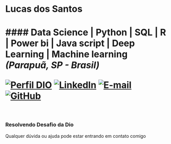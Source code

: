 <h1> Lucas dos Santos <h1 />
#### Data Science | Python | SQL | R | Power bi | Java script | Deep Learning | Machine learning
<i>(Parapuã, SP - Brasil)</i>

[![Perfil DIO](https://img.shields.io/badge/-Meu%20Perfil%20na%20DIO-0077B5?style=for-the-badge&logo=gitbook&logoColor=white)](https://web.dio.me/users/lucassann00?page=1&tab=achievements#resume-general-section)
[![LinkedIn](https://img.shields.io/badge/linkedin-%230077B5.svg?style=for-the-badge&logo=linkedin&logoColor=white)](https://www.linkedin.com/in/lucas-santos-451a78278/)
[![E-mail](https://img.shields.io/badge/-Email-0077B5?style=for-the-badge&logo=microsoft-outlook&logoColor=white)](mailto:lucassann00@gmail.com) 
[![GitHub](https://img.shields.io/badge/GitHub-0077B5?style=for-the-badge&logo=github&logoColor=white)](https://github.com/Lucas-dos-Santos)
<br />
<br />

### Resolvendo Desafio da Dio ###
<p> Qualquer dúvida ou ajuda pode estar entrando em contato comigo </p>
<i>
<br />
